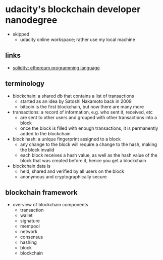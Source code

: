# udacity's blockchain developer nanodegree

- skipped
  - udacity online workspace; rather use my local machine

## links

- [solidity: ethereum programming language](https://soliditylang.org/)

## terminology

- blockchain: a shared db that contains a list of transactions
  - started as an idea by Satoshi Nakamoto back in 2009
  - bitcoin is the first blockchain, but now there are many more
- transactions: a record of information, e.g. who sent it, received, etc
  - are sent to other users and grouped with other transactions into a block
  - once the block is filled with enough transactions, it is permanently added to the blockchain
- block hash: a unique fingerprint assigned to a block
  - any change to the block will require a change to the hash, making the block invalid
  - each block receives a hash value, as well as the hash value of the block that was created before it, hence you get a blockchain
- blockchain data is
  - held, shared and verified by all users on the block
  - anonymous and cryptographically secure

## blockchain framework

- overview of blockchain components
  - transaction
  - wallet
  - signature
  - mempool
  - network
  - consensus
  - hashing
  - block
  - blockchain
